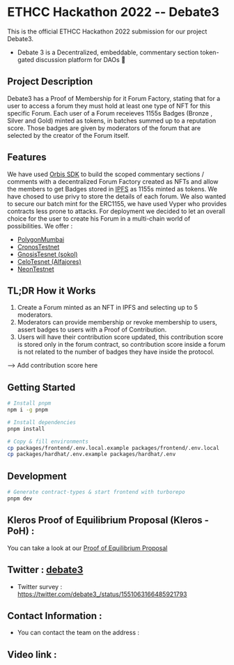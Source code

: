 
# ETHCC Hackathon 2022 -- Debate3

This is the official ETHCC Hackathon 2022 submission for our project Debate3. 
- Debate 3 is a Decentralized, embeddable, commentary section token-gated discussion platform for DAOs 🌈



## Project Description 

Debate3 has a Proof of Membership for it Forum Factory, stating that for a user to access a forum they must hold at least one type of NFT for this specific Forum. Each user of a Forum receieves 1155s Badges (Bronze , Silver and Gold) minted as tokens, in batches summed up to a reputation score. 
Those badges are given by moderators of the forum that are selected by the creator of the Forum itself.  


## Features 

We have used [Orbis SDK](https://orbis.club/developers) to build the scoped commentary sections / comments with a decentralized Forum Factory created as NFTs and allow the members to get Badges stored in [IPFS](https://ipfs.io/) as 1155s minted as tokens. 
We have chosed to use privy to store the details of each forum. We also wanted to secure our batch mint for the ERC1155, we have used Vyper who provides contracts less prone to attacks. For deployment we decided to let an overall choice for the user to create his Forum in a multi-chain world of possibilities. We offer : 
- [PolygonMumbai](https://mumbai.polygonscan.com/) 
- [CronosTestnet](https://cronos.org/docs/getting-started/cronos-testnet.html) 
- [GnosisTesnet (sokol)](https://blockscout.com/xdai/testnet) 
- [CeloTesnet (Alfajores)](https://alfajores-blockscout.celo-testnet.org/) 
- [NeonTestnet](https://neon-labs.org/)



## TL;DR How it Works

1. Create a Forum minted as an NFT in IPFS and selecting up to 5 moderators. 
2. Moderators can provide membership or revoke membership to users, assert badges to users with a Proof of Contribution. 
3. Users will have their contribution score updated, this contribution score is stored only in the forum contract, so contribution score inside a forum is not related to the number of badges they have inside the protocol. 

--> Add contribution score here 





## Getting Started

```bash
# Install pnpm
npm i -g pnpm

# Install dependencies
pnpm install

# Copy & fill environments
cp packages/frontend/.env.local.example packages/frontend/.env.local
cp packages/hardhat/.env.example packages/hardhat/.env
```


## Development

```bash
# Generate contract-types & start frontend with turborepo
pnpm dev
```


## Kleros Proof of Equilibrium Proposal  (Kleros - PoH) : 

You can take a look at our [Proof of Equilibrium Proposal](https://skynetfree.net/HAFNnp5eudA2V_1Q1F_auQLgglw-ZoLBwM5Db0v-XO38IA)


## Twitter :  [debate3](https://twitter.com/debate3_) 

- Twitter survey : https://twitter.com/debate3_/status/1551063166485921793


## Contact Information :

- You can contact the team on the address : 

## Video link :








